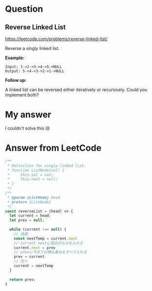 # Question
## Reverse Linked List
https://leetcode.com/problems/reverse-linked-list/

Reverse a singly linked list.

**Example:**
```
Input: 1->2->3->4->5->NULL
Output: 5->4->3->2->1->NULL
```
**Follow up:**

A linked list can be reversed either iteratively or recursively. Could you implement both?

# My answer

I couldn't solve this :cry:

# Answer from LeetCode

```javascript
/**
 * Definition for singly-linked list.
 * function ListNode(val) {
 *     this.val = val;
 *     this.next = null;
 * }
 */
/**
 * @param {ListNode} head
 * @return {ListNode}
 */
const reverseList = (head) => {
  let current = head;
  let prev = null;
  
  while (current !== null) {
    // 退避
    const nextTemp = current.next
    // current nextに過去のものを入れる
    current.next = prev
    // prevに今までの積み重ねをすべて入れる
    prev = current
    // 次へ
    current = nextTemp
  }
  
  return prev;
}
```
